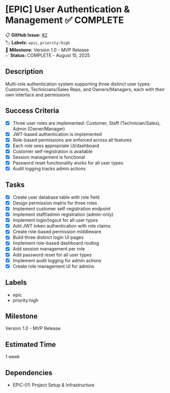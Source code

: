 # [EPIC] User Authentication & Management ✅ COMPLETE

📋 **GitHub Issue:** [#2](https://github.com/vishaltoora/GT-Automotives-App/issues/2)  
🏷️ **Labels:** `epic`, `priority:high`  
📅 **Milestone:** Version 1.0 - MVP Release  
✅ **Status:** COMPLETE - August 15, 2025  

## Description
Multi-role authentication system supporting three distinct user types: Customers, Technicians/Sales Reps, and Owners/Managers, each with their own interface and permissions

## Success Criteria
- [x] Three user roles are implemented: Customer, Staff (Technician/Sales), Admin (Owner/Manager)
- [x] JWT-based authentication is implemented
- [x] Role-based permissions are enforced across all features
- [x] Each role sees appropriate UI/dashboard
- [x] Customer self-registration is available
- [x] Session management is functional
- [x] Password reset functionality works for all user types
- [x] Audit logging tracks admin actions

## Tasks
- [x] Create user database table with role field
- [x] Design permission matrix for three roles
- [x] Implement customer self-registration endpoint
- [x] Implement staff/admin registration (admin-only)
- [x] Implement login/logout for all user types
- [x] Add JWT token authentication with role claims
- [x] Create role-based permission middleware
- [x] Build three distinct login UI pages
- [x] Implement role-based dashboard routing
- [x] Add session management per role
- [x] Add password reset for all user types
- [x] Implement audit logging for admin actions
- [x] Create role management UI for admins

## Labels
- epic
- priority:high

## Milestone
Version 1.0 - MVP Release

## Estimated Time
1 week

## Dependencies
- EPIC-01: Project Setup & Infrastructure